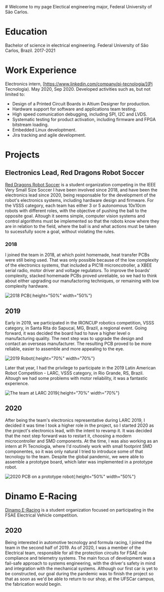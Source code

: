 <title>{{ site.title | escape }}</title>
# Welcome to my page
Electical engineering major, Federal University of São Carlos.

# Education
Bachelor of science in electrical engineering.
Federal University of São Carlos, Brazil.
2017-2021

# Work Experience
Electronics intern, [https://www.linkedin.com/company/pi-tecnologia/](Pi Tecnologia).
May 2020, Sep 2020.
Developed activities such as, but not limited to:
- Design of a Printed Circuit Boards in Altium Designer for production.
- Hardware support for software and applications team testing.
- High speed comunication debugging, including SPI, I2C and LVDS.
- Systematic testing for product activation, including firmware and FPGA bitstream loading.
- Embedded Linux developtment.
- Jira tracking and agile development.

# Projects
## Electronics Lead, Red Dragons Robot Soccer
[Red Dragons Robot Soccer](https://www.linkedin.com/company/red-dragons-ufscar/) is a student organization competing in the IEEE Very Small Size Soccer I have been involved since 2018, and have been the electronics lead since 2020, being responsable for the development of the robot's electronics systems, including hardware design and firmware.
For the VSSS category,  each team has either 3 or 5 autonomous 10x10cm robots with different roles, with the objective of pushing the ball to the opposite goal. Altough it seems simple, computer vision systems and control algorithms must be implemented so that the robots know where they are in relation to the field, where the ball is and what actions must be taken to sucessfully socre a goal, without violating the rules.

### 2018
I joined the team in 2018, at which point homemade, heat transfer PCBs were still being used. That was only possible because of the low complexity of the electronics systems, that included a PIC18 microncotroller, a XBEE serial radio, motor driver and voltage regulators. To improve the boards' complexity, stacked homemade PCBs proved unreliable, so we had to think about either upgrading our manufactoring techniques, or remaining with low complexity hardware.

![2018 PCB](images/PCB2018.jpg){:height="50%" width="50%"}

## 2019
Early in 2019, we participated in the IRONCUP robotics competition, VSSS category, in Santa Rita do Sapucaí, MG, Brazil, a regional event.
Going forward, it was decided the board had to have a higher level o manufacturing quality. The next step was to upgrade the design and contact an overseas manufacturer. The resulting PCB proved to be more reliable, easier to assemble and more appealing to the eye.

![2019 Robot](images/2019.jpeg){:height="70%" width="70%"}

Later that year, I had the privilege to participate in the 2019 Latin American Robot Competition - LARC, VSSS category, in Rio Grande, RS, Brazil. Altough we had some problems with motor reliability, it was a fantastic experience.

![The team at LARC 2019](images/LARC2019.jpeg){:height="70%" width="70%"}

## 2020
After being the team's electronics representative during LARC 2019, I decided it was time I took a higher role in the project, so I started 2020 as the project's electronics lead, with the intent to revamp it. It was decided that the next step forward was to restart it, choosing a modern microcontroller and SMD components. At the time, I was also working as an intern at Pi Tecnologia, where I'd routinely work with small footprint SMD componentes, so it was only natural I tried to introduce some of that tecnology to the team.
Despite the global pandemic, we were able to assemble a prototype board, which later was implemented in a prototype robot.

![2020 PCB on a prototype robot](images/2020.jpeg){:height="50%" width="50%"}

# Dinamo E-Racing
[Dinamo E-Racing](https://www.linkedin.com/company/formulaerouteufscar/) is a student organization focused on participating in the FSAE Electrical Vehicle competition.

## 2020
Being interested in automotive tecnology and formula racing, I joined the team in the second half of 2019. As of 2020, I was a member of the Electrical team, responsible for all the protection circuits for FSAE rule compliance and telemetry systems. The main focus of development was a fail-safe approach to systems engineering, with the driver's safety in mind and integration with the mechanical systems.
Although our first car is yet to be constructed, our goal during the pandemic was to finish the project so that as soon as we'd be able to return to our shop, at the UFSCar campus, the fabrication would begin.
